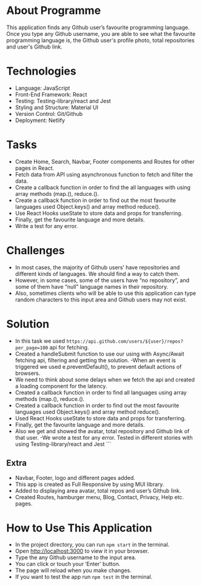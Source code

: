 # About Programme

This application finds any Github user’s favourite programming language.
Once you type any Github username, you are able to see what the favourite programming language is, the Github user's profile photo, total repositories and user's Github link.

# **Technologies**

- Language: JavaScript
- Front-End Framework: React
- Testing: Testing-library/react and Jest
- Styling and Structure: Material UI
- Version Control: Git/Github
- Deployment: Netlify

# **Tasks**

- Create Home, Search, Navbar, Footer components and Routes for other pages in React.
- Fetch data from API using asynchronous function to fetch and filter the data.
- Create a callback function in order to find the all languages with using array methods (map.(), reduce.().
- Create a callback function in order to find out the most favourite languages used Object.keys() and array method reduce().
- Use React Hooks useState to store data and props for transferring.
- Finally, get the favourite language and more details.
- Write a test for any error.

# **Challenges**

- In most cases, the majority of Github users’ have repositories and different kinds of languages. We should find a way to catch them.
- However, in some cases, some of the users have “no repository”, and some of them have “null” language names in their repository.
- Also, sometimes clients who will be able to use this application can type random characters to this input area and Github users may not exist.

# **Solution**

- In this task we used `https://api.github.com/users/${user}/repos?per_page=100` api for fetching.
- Created a handleSubmit function to use our using with Async/Await fetching api, filtering and getting the solution.
  -When an event is triggered we used e.preventDefault(), to prevent default actions of browsers.
- We need to think about some delays when we fetch the api and created a loading component for the latency.
- Created a callback function in order to find all languages using array methods (map.(), reduce.().
- Created a callback function in order to find out the most favourite languages used Object.keys() and array method reduce().
- Used React Hooks useState to store data and props for transferring.
- Finally, get the favourite language and more details.
- Also we get and showed the avatar, total repository and Github link of that user.
  -We wrote a test for any error. Tested in different stories with using Testing-library/react and Jest ```

## **Extra**

- Navbar, Footer, logo and different pages added.
- This app is created as Full Responsive by using MUI library.
- Added to displaying area avatar, total repos and user’s Github link.
- Created Routes, hamburger menu, Blog, Contact, Privacy, Help etc. pages.

# How to Use This Application

- In the project directory, you can run `npm start` in the terminal.
- Open [http://localhost:3000](http://localhost:3000) to view it in your browser.
- Type the any Github username to the input area.
- You can click or touch your ‘Enter’ button.
- The page will reload when you make changes.
- If you want to test the app run `npm test` in the terminal.
